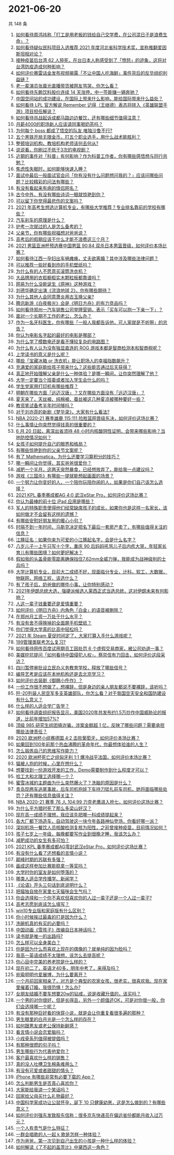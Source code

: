 # 2021-06-20

共 148 条

<!-- BEGIN -->
<!-- 最后更新时间 Sun Jun 20 2021 22:01:30 GMT+0800 (China Standard Time) -->

1. [如何看待周鸿祎称「打工是用老板的钱给自己交学费，在公司混日子是浪费生命」？](https://www.zhihu.com/question/465936066)
2. [如何看待疑似民科项目入选推荐 2021
   年度河北省科学技术奖，宣称推翻爱因斯坦相对论？](https://www.zhihu.com/question/465966475)
3. [接种疫苗后台湾 62
   人猝死，在台日本人称感受到了「愤怒」的迹象，这将对台湾防疫造成何种影响？](https://www.zhihu.com/question/466110239)
4. [如何评价赛雷话金发布视频揭露「不让中国人吃海鲜」事件背后的反华组织利益链？](https://www.zhihu.com/question/465827983)
5. [老一辈演员张晨光直播带货被网友骂哭，你怎么看？](https://www.zhihu.com/question/465922667)
6. [如何看待东鹏饮料股价连续 14 天涨停，中一签能赚一辆奔驰？](https://www.zhihu.com/question/465492977)
7. [中国空间站的成功建设，在国际上带来什么影响，能给国际带来什么益处？](https://www.zhihu.com/question/465703732)
8. [如何看待 LPL 官方解说 Remember
   记得（王继德）表态将转入《英雄联盟手游》项目担任解说？](https://www.zhihu.com/question/465610838)
9. [如何看待肖战起诉成都马路边边餐饮，还有哪些细节值得注意？](https://www.zhihu.com/question/465777508)
10. [月薪4000的职场新人应该请同事喝奶茶吗？](https://www.zhihu.com/question/466090577)
11. [为何每个 boss 都成了悟空的队友,唯独沙鲁不行?](https://www.zhihu.com/question/464605306)
12. [五个黑铁开局无限金币，打五个职业选手，用什么战术能胜利？](https://www.zhihu.com/question/460139174)
13. [整顿培训机构，教培机构老师该何去何从?](https://www.zhihu.com/question/463008808)
14. [说说看，你刷过不低于3次的电视剧？](https://www.zhihu.com/question/457564696)
15. [近期的事件对「科普」有何影响？作为科普工作者，你有哪些感悟想与同行共勉？](https://www.zhihu.com/question/466136091)
16. [焦虑性失眠时，如何能够快速入睡？](https://www.zhihu.com/question/380959121)
17. [面试中最后一般面试官会问「你有没有什么问题想问我的？」应该问哪些问题？比较精彩的问法有哪些？](https://www.zhihu.com/question/21559274)
18. [有没有看起来有病的情侣网名？](https://www.zhihu.com/question/460193137)
19. [古今中外，有没有哪些诗词一眼就惊艳到你？](https://www.zhihu.com/question/465337346)
20. [可以留下你觉得最悲伤的文案吗？](https://www.zhihu.com/question/462309130)
21. [2021
    年高考生想选计算机专业，有哪些大学推荐？专业排名靠前的学校有哪些？](https://www.zhihu.com/question/459989965)
22. [汽车刹车的原理是什么？](https://www.zhihu.com/question/23704461)
23. [护考一次就过的人是怎么备考的？](https://www.zhihu.com/question/462889007)
24. [父亲节，你有哪些祝福想对爸爸说？](https://www.zhihu.com/question/464551221)
25. [高考后的假期应该干什么才能不浪费这三个月？](https://www.zhihu.com/question/464123456)
26. [2021 男篮亚洲杯预选赛中国男篮 90:84
    双杀日本男篮晋级，如何评价本场比赛？](https://www.zhihu.com/question/465993602)
27. [如何看待江西一孕妇出车祸瘫痪，丈夫欲离婚？其中涉及哪些法律问题？](https://www.zhihu.com/question/465900205)
28. [可以推荐一些好看到炸的手机壁纸吗？](https://www.zhihu.com/question/382946508)
29. [为什么有的人不愿意买滚筒洗衣机？](https://www.zhihu.com/question/393287010)
30. [大品牌用的衣柜橱柜实木颗粒板都靠谱吗？](https://www.zhihu.com/question/271313928)
31. [网易为什么没能诞生《原神》这种游戏？](https://www.zhihu.com/question/462790812)
32. [刘德华确定出演《流浪地球 2》，你有哪些期待？](https://www.zhihu.com/question/465932631)
33. [为什么其他人会同意萧炎用古玉换父亲?](https://www.zhihu.com/question/461293306)
34. [腾讯新游《白夜极光》会是《明日方舟》的有力竞品吗？](https://www.zhihu.com/question/465575252)
35. [如何看待郑州一汽车销售公司举牌营销，表示「买车可以抱一下亲一下」？](https://www.zhihu.com/question/465898157)
36. [面对一个长期不工作的老公，怎么办？](https://www.zhihu.com/question/403831716)
37. [作为一名牙科医生，你有哪些「一般人我都告诉他，可人家就是不听啊」的忠告？](https://www.zhihu.com/question/56477060)
38. [你认为电影名字起的最好的电影是哪部？](https://www.zhihu.com/question/464066501)
39. [为什么学了模数电还是看不懂较复杂的电路图？](https://www.zhihu.com/question/432824969)
40. [为什么有人认为没有独显直连的 ROG
    游戏本都是智商检测本和智商税呢？](https://www.zhihu.com/question/465832825)
41. [上学读书的意义是什么呢？](https://www.zhihu.com/question/463575351)
42. [哪些「宝藏冰箱 or 洗衣机」能让职场人的幸福指数飙升？](https://www.zhihu.com/question/460520767)
43. [充满爱的家庭能给孩子带来什么？这些能否通过后天获得？](https://www.zhihu.com/question/465547566)
44. [真正地开始理解父亲是什么一种体验？是哪一瞬间，让你突然理解了他？](https://www.zhihu.com/question/47606616)
45. [大学一定要当个班委或者加入学生会什么的吗？](https://www.zhihu.com/question/461953477)
46. [学生党家用打印机有哪些推荐？](https://www.zhihu.com/question/265997721)
47. [明朝在哪些方面「远迈汉唐」？又在哪些方面没有「远迈汉唐」？](https://www.zhihu.com/question/333489900)
48. [夏天来了，天丝被、纯棉被、蚕丝被这几种夏凉被哪种要好一些？](https://www.zhihu.com/question/29937440)
49. [教资笔试备考半年时间够吗？](https://www.zhihu.com/question/460126171)
50. [对于刘亦菲的新剧《梦华录》，大家有什么看法?](https://www.zhihu.com/question/463716425)
51. [NBA 2020-21 赛季雄鹿 115:111
    险胜篮网晋级东决，如何评价这场比赛？](https://www.zhihu.com/question/466072954)
52. [什么事情让你突然觉得钱真的很重要的？](https://www.zhihu.com/question/462698824)
53. [6 月 20 日起，离深出省须持 48
    小时内核酸阴性证明，会带来哪些影响？当地防控情况如何？](https://www.zhihu.com/question/466006647)
54. [女孩子如何提升自己的眼界和格局？](https://www.zhihu.com/question/443769667)
55. [有哪些惊艳到你的父亲节文案呢？](https://www.zhihu.com/question/464228381)
56. [有了 Mathematica，为什么还要学习算积分的技巧？](https://www.zhihu.com/question/465906679)
57. [哪一瞬间让你觉得，其实爸爸很爱你？](https://www.zhihu.com/question/465743920)
58. [减肥一个半月，这两天突然暴食，已经想放弃了，能给我一点建议吗？](https://www.zhihu.com/question/460226695)
59. [游戏《三国杀》有哪些一提就能想起画面的场景？](https://www.zhihu.com/question/464961456)
60. [一个努力让你变好的人，一个陪你玩陪你闹的人，如果是你们自己该怎么选择？](https://www.zhihu.com/question/464726557)
61. [2021 KPL 春季赛成都AG 4:0 武汉eStar
    Pro，如何评价这场比赛？](https://www.zhihu.com/question/466024468)
62. [你认为最棒的前十位 iPad 应用是哪些？](https://www.zhihu.com/question/34453138)
63. [军人的特殊职责使得他们经常缺席孩子的成长，如果你也是这样一名家长，该如何做才不会留有这样的遗憾？](https://www.zhihu.com/question/462405175)
64. [有哪些安慰好朋友用的暖心小句？](https://www.zhihu.com/question/423693212)
65. [时隔不到一年时间，马斯克决定把名下最后一套房产卖了，有哪些值得关注的信息？](https://www.zhihu.com/question/465124442)
66. [江豚征名：如果你来为可爱的小江豚起名字，会是什么名字？](https://www.zhihu.com/question/465558759)
67. [八岁儿子一上午只写十个字，重庆 90
    后妈妈吼骂儿子后内疚大哭，年轻家长育儿有哪些困境？如何更好解决？](https://www.zhihu.com/question/465723069)
68. [假如我的头盖骨能零距离确保挡住7.62mm全威力弹，我能成为战神级别的士兵吗？](https://www.zhihu.com/question/444459120)
69. [大学计算机专业，目前大二成绩不好，现面临分专业，计科，软工，大数据，物联网，网络工程，该选什么？](https://www.zhihu.com/question/461632323)
70. [有了孩子后，奶爸做的哪件小事，让你特别感动？](https://www.zhihu.com/question/464550144)
71. [2021年伊朗总统大选，强硬派候选人莱西正式当选总统，这对伊朗未来有何影响？](https://www.zhihu.com/question/465948308)
72. [人这一辈子钱重要还是爱情重要？](https://www.zhihu.com/question/465525426)
73. [如何评价《明日方舟》内角色「白金」的语音被删除？](https://www.zhihu.com/question/465970918)
74. [在郑州月工资一万处于什么水平？](https://www.zhihu.com/question/321818772)
75. [有没有舍不得换掉的全面屏手机壁纸？](https://www.zhihu.com/question/420662927)
76. [你们觉得大学真的比高中轻松吗？](https://www.zhihu.com/question/460551661)
77. [2021 年 Steam 夏促时间定了，大家打算入手什么游戏呢？](https://www.zhihu.com/question/456973633)
78. [199管理类联考怎么复习?](https://www.zhihu.com/question/396397053)
79. [如何看待网传百度试用期员工因处罚 6
    个虚假交易商家，被公司劝退一事？](https://www.zhihu.com/question/465745130)
80. [美媒挖坑提问「如何看待中国侵犯人权」，蔡崇信有力回击，如何评价这段采访？](https://www.zhihu.com/question/465932695)
81. [四川暂停审批设立民办义务教育学校，释放了哪些信号？](https://www.zhihu.com/question/465529577)
82. [编导艺考是应该在本地机构还是去北京学习？](https://www.zhihu.com/question/457918712)
83. [如何评价古装剧《御赐小仵作》？](https://www.zhihu.com/question/457117887)
84. [一份工作很不想做了，想裸辞，但是身边的亲人朋友都说不要裸辞，该听吗？](https://www.zhihu.com/question/460590926)
85. [歼-20列装人民空军多支英雄部队，你怎么看？对于我国空天安全和国防建设有什么意义？](https://www.zhihu.com/question/465781827)
86. [什么样的人适合学广告学？](https://www.zhihu.com/question/24114457)
87. [如何看待调查组织报告显示，美国2020年共发布约1.5万炒作中国威胁论的报道，比前年增加57%?](https://www.zhihu.com/question/465877952)
88. [顶级 985 研究生组团搞诈骗，涉案金额超 1
    亿，反映了哪些问题？需要承担哪些法律责任？](https://www.zhihu.com/question/465557339)
89. [2020 欧洲杯小组赛德国 4:2
    击败葡萄牙，如何评价本场比赛？](https://www.zhihu.com/question/466062228)
90. [如果回到100年前那个热血沸腾的革命年代，你最想体验谁的人生？](https://www.zhihu.com/question/460118166)
91. [怎么锻炼自己的思维写作能力？](https://www.zhihu.com/question/454559985)
92. [2020 欧洲杯死亡之组匈牙利 1:1
    爆冷战平法国，如何评价本场比赛？](https://www.zhihu.com/question/465967890)
93. [猫被人抱的时候，心里在想什么？](https://www.zhihu.com/question/463390158)
94. [想要找到一份游戏开发的工作，Demo需要制作到什么程度才可以？](https://www.zhihu.com/question/458749690)
95. [哈工大和北理工选择哪一个？](https://www.zhihu.com/question/329076452)
96. [蜜雪冰城的主题曲为什么突然爆火了？洗脑的原因是什么？](https://www.zhihu.com/question/464996660)
97. [青岛现两车追尾事故，后车司机抱娃下车持刀猛扎前车司机，她将面临哪些处罚？还有哪些信息值得关注？](https://www.zhihu.com/question/465539331)
98. [NBA 2020-21 赛季 76 人 104:99
    力克老鹰进入抢七，如何评价这场比赛？](https://www.zhihu.com/question/465879543)
99. [为什么平方腊时死了那么多梁山好汉？](https://www.zhihu.com/question/459476694)
100. [现在高一成绩不理想，我应该先把哪一科成绩提起来？](https://www.zhihu.com/question/460555751)
101. [各大厂都下场造车，自动驾驶这一块今年各路神仙登场，你看好哪一派？](https://www.zhihu.com/question/449638288)
102. [深圳机场一餐饮人员核酸检测复核为阳性，之前曾接种疫苗，目前情况如何？](https://www.zhihu.com/question/465742318)
103. [孩子七岁上一年级，每晚都要写作业到很晚才睡，我该怎么办？](https://www.zhihu.com/question/453264257)
104. [减肥成功的女生有多可怕？](https://www.zhihu.com/question/286406704)
105. [2021 KPL 春季赛成都AG零封武汉eStar
     Pro，如何评价这场比赛？](https://www.zhihu.com/question/466022827)
106. [有没有什么看了还想看的言情小说？](https://www.zhihu.com/question/348095356)
107. [颠峰时期的苏联有多强？](https://www.zhihu.com/question/35905985)
108. [画成这样参加比赛能稳拿一等奖吗？](https://www.zhihu.com/question/460339045)
109. [大学时你的室友是如何堕落的？](https://www.zhihu.com/question/351402740)
110. [哪类人适合学传播学、新闻学？](https://www.zhihu.com/question/358819557)
111. [《论语》开头三句话到底说明什么？](https://www.zhihu.com/question/458542584)
112. [把猫独自放在家里七天猫咪会生气吗？](https://www.zhihu.com/question/297157565)
113. [你会选择和一个你不喜欢但喜欢你的人过一辈子还是一个人过一辈子?](https://www.zhihu.com/question/461105913)
114. [高考志愿到底该怎么填写？](https://www.zhihu.com/question/409122324)
115. [win10专业版和家庭版有什么区别？](https://www.zhihu.com/question/51633999)
116. [你小时候挨过最毒的打是因为什么？](https://www.zhihu.com/question/387847644)
117. [洗碗机真的有买的必要吗？](https://www.zhihu.com/question/460686191)
118. [中国动画《雪孩子》改编自日本神话吗？](https://www.zhihu.com/question/465234646)
119. [读书就是唯一的出路吗?](https://www.zhihu.com/question/461143396)
120. [怎么样可以全身美白？](https://www.zhihu.com/question/24969320)
121. [你是因为什么而喜欢上现在的偶像的？就单纯的因为脸吗？](https://www.zhihu.com/question/457095758)
122. [我高一英语成绩不太理想，该怎么去提高呢？](https://www.zhihu.com/question/463008113)
123. [你心目中完美的养老院是什么样的？](https://www.zhihu.com/question/403290284)
124. [现在初二了，英语才40多，明年中考了，来得及吗？](https://www.zhihu.com/question/463442997)
125. [宛瑜明明也爱展博，为什么要离开？](https://www.zhihu.com/question/443423809)
126. [一个月前回家相亲了，对方是个典型的农家女孩，很老实，很喜欢我。现在家里催着订婚，我很恐惧！怎么办?](https://www.zhihu.com/question/465677410)
127. [女朋友结婚不要车想要20w的钻戒，说是收藏升值的，该买吗？](https://www.zhihu.com/question/460481721)
128. [一个男的对你很好，但是长得丑，另外一个颜值还OK，可是对你很一般，你们会选择哪一个呢？](https://www.zhihu.com/question/463039719)
129. [有没有那种巨好看的快穿小说，就是会让你重复看很多遍的那种？](https://www.zhihu.com/question/384160568)
130. [男生眼里的白月光是一个怎么样的存在？](https://www.zhihu.com/question/277228908)
131. [如何跟男友或老公保持新鲜感？](https://www.zhihu.com/question/323121337)
132. [看言情小说会恋爱脑吗？](https://www.zhihu.com/question/459727415)
133. [小戏骨系列值得被提倡吗？](https://www.zhihu.com/question/354286546)
134. [有那种很燃的句子吗？](https://www.zhihu.com/question/457916101)
135. [男生哪些行为代表他爱你？](https://www.zhihu.com/question/460665781)
136. [客户最喜欢什么样的销售？](https://www.zhihu.com/question/379701960)
137. [真的没人吐槽卫生棉条难用么？](https://www.zhihu.com/question/300142490)
138. [有没有可爱或者甜甜的情头？](https://www.zhihu.com/question/391413854)
139. [iPhone 有哪些非常有必要下载的 App？](https://www.zhihu.com/question/28306141)
140. [怎么判断男生是否真心喜欢你？](https://www.zhihu.com/question/431695365)
141. [大家能给我讲一个笑话吗？](https://www.zhihu.com/question/464776360)
142. [回家给父母买什么礼物最好？](https://www.zhihu.com/question/19553791)
143. [中国科学家成功让公鼠怀孕，诞下 10
     只健康幼崽，这是怎么做到的？有哪些意义？](https://www.zhihu.com/question/465862552)
144. [如何评价刘强东发致股东信称：很多京东快递员在偏远省份都能月收入过万元？](https://www.zhihu.com/question/465738678)
145. [一个人有贵气是什么特征？](https://www.zhihu.com/question/61071183)
146. [一群会唱歌的人一起 k 歌是怎样一种体验？](https://www.zhihu.com/question/34563032)
147. [作为爸爸，第一次见到自己出生的小孩是一种什么样的体验？](https://www.zhihu.com/question/352453251)
148. [如何解读《了不起的盖茨比》中黛西这一角色？](https://www.zhihu.com/question/464349748)

<!-- END -->
